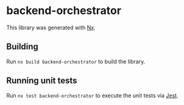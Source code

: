 # backend-orchestrator

This library was generated with [Nx](https://nx.dev).

## Building

Run `nx build backend-orchestrator` to build the library.

## Running unit tests

Run `nx test backend-orchestrator` to execute the unit tests via [Jest](https://jestjs.io).
